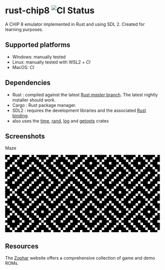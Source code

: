 # rust-chip8 ![CI Status](https://github.com/pierreyoda/rust-chip8/workflows/CI/badge.svg)

A CHIP 8 emulator implemented in Rust and using SDL 2.
Created for learning purposes.

## Supported platforms

- Windows: manually tested
- Linux: manually tested with WSL2 + *CI*
- MacOS: *CI*

## Dependencies

- Rust : compiled against the latest [Rust *master* branch][rust-master]. The latest nightly installer should work.
- Cargo : Rust package manager.
- SDL2 : requires the development libraries and the associated [Rust binding][rust-sdl2].
- also uses the [time][rust-time], [rand][rust-rand], [log][rust-log] and [getopts][rust-getopts] crates

[rust-master]: https://github.com/rust-lang/rust
[rust-sdl2]: https://github.com/AngryLawyer/rust-sdl2
[rust-time]: https://github.com/rust-lang/time
[rust-rand]: https://github.com/rust-lang/rand
[rust-log]: https://github.com/rust-lang/log
[rust-getopts]: https://github.com/rust-lang/getopts

## Screenshots

Maze

![Maze](/img/maze.png?raw=true)

## Resources

The [Zophar] website offers a comprehensive collection of game and demo ROMs.

[Zophar]: https://www.zophar.net/pdroms/chip8.html
